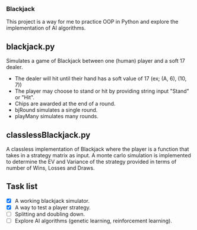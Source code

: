 ### Blackjack
This project is a way for me to practice OOP in Python and explore the implementation of AI algorithms.

## blackjack.py
Simulates a game of Blackjack between one (human) player and a soft 17 dealer.
- The dealer will hit until their hand has a soft value of 17 (ex; (A, 6), (10, 7))
- The player may choose to stand or hit by providing string input "Stand" or "Hit".
- Chips are awarded at the end of a round.
- bjRound simulates a single round.
- playMany simulates many rounds.

## classlessBlackjack.py
A classless implementation of Blackjack where the player is a function that takes in a strategy matrix as input. 
A monte carlo simulation is implemented to determine the EV and Variance of the strategy provided in terms of number of Wins, Losses and Draws.

## Task list
- [x] A working blackjack simulator.
- [x] A way to test a player strategy.
- [ ] Splitting and doubling down.
- [ ] Explore AI algorithms (genetic learning, reinforcement learning).
